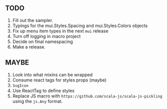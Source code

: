 ## TODO

1. Fill out the sampler.
2. Typings for the mui.Styles.Spacing and mui.Styles.Colors objects
3. Fix up menu item types in the next `mui` release
4. Turn off logging in macro project
5. Decide on final namespacing
6. Make a release.

## MAYBE

1. Look into what mixins can be wrapped
2. Consume react tags for styles props (maybe)
3. `SvgIcon`
4. Use ReactTag to define styles
5. Replace JS macro with `https://github.com/scala-js/scala-js-pickling` using the `js.Any` format.